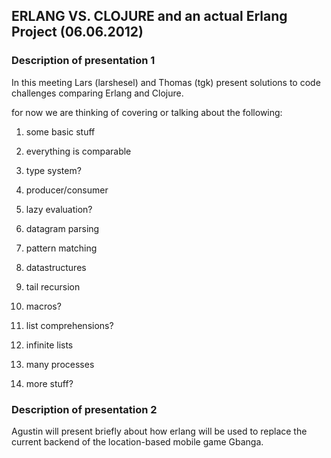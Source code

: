 ## ERLANG VS. CLOJURE and an actual Erlang Project (06.06.2012)

### Description of presentation 1

In this meeting Lars (larshesel) and Thomas (tgk) present solutions to
code challenges comparing Erlang and Clojure. 

for now we are thinking of covering or talking about the following:

1. some basic stuff

2. everything is comparable

3. type system?

4. producer/consumer

5. lazy evaluation?

6. datagram parsing

7. pattern matching

8. datastructures

9. tail recursion

10. macros?

11. list comprehensions?

12. infinite lists

13. many processes

14. more stuff?

### Description of presentation 2

Agustin will present briefly about how erlang will be used to replace
the current backend of the location-based mobile game Gbanga.

	


